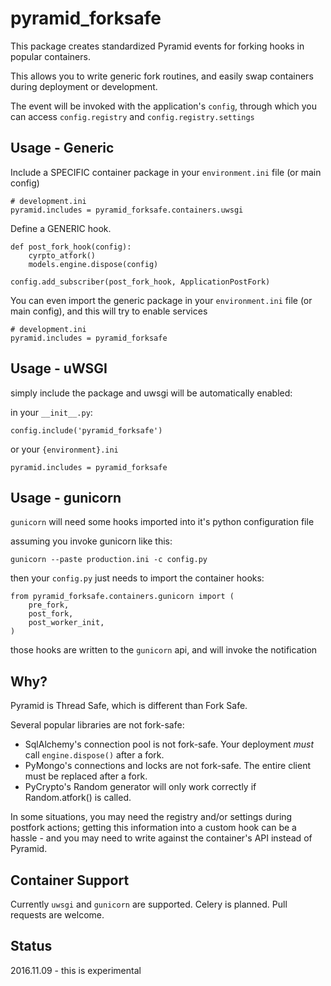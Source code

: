 pyramid_forksafe
================

This package creates standardized Pyramid events for forking hooks in popular containers.

This allows you to write generic fork routines, and easily swap containers during deployment or development.

The event will be invoked with the application's `config`, through which you can access `config.registry` and `config.registry.settings`

## Usage - Generic

Include a SPECIFIC container package in your `environment.ini` file (or main config)

	# development.ini
    pyramid.includes = pyramid_forksafe.containers.uwsgi

Define a GENERIC hook.  

    def post_fork_hook(config):
        cyrpto_atfork()
        models.engine.dispose(config)

    config.add_subscriber(post_fork_hook, ApplicationPostFork)


You can even import the generic package in your `environment.ini` file (or main config), and this will try to enable services

	# development.ini
    pyramid.includes = pyramid_forksafe


## Usage - uWSGI

simply include the package and uwsgi will be automatically enabled:

in your `__init__.py`:

    config.include('pyramid_forksafe')

or your `{environment}.ini`

    pyramid.includes = pyramid_forksafe

## Usage - gunicorn

`gunicorn` will need some hooks imported into it's python configuration file

assuming you invoke gunicorn like this:

	gunicorn --paste production.ini -c config.py

then your `config.py` just needs to import the container hooks:

    from pyramid_forksafe.containers.gunicorn import (
        pre_fork,
        post_fork,
        post_worker_init,
    )

those hooks are written to the `gunicorn` api, and will invoke the notification


## Why?

Pyramid is Thread Safe, which is different than Fork Safe.

Several popular libraries are not fork-safe:

* SqlAlchemy's connection pool is not fork-safe.  Your deployment *must* call `engine.dispose()` after a fork.
* PyMongo's connections and locks are not fork-safe.  The entire client must be replaced after a fork.
* PyCrypto's Random generator will only work correctly if Random.atfork() is called.

In some situations, you may need the registry and/or settings during postfork actions; getting this information into a custom hook can be a hassle - and you may need to write against the container's API instead of Pyramid. 


## Container Support

Currently `uwsgi` and `gunicorn` are supported.   Celery is planned.  Pull requests are welcome.


## Status

2016.11.09 - this is experimental
